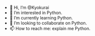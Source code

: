 - 👋 Hi, I’m @Kyokurai
- 👀 I’m interested in Python.
- 🌱 I’m currently learning Python.
- 💞️ I’m looking to collaborate on Python.
- 📫 How to reach me: explain me Python.

<!---
Kyokurai/Kyokurai is a ✨ special ✨ repository because its `README.md` (this file) appears on your GitHub profile.
You can click the Preview link to take a look at your changes.
--->
